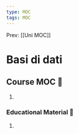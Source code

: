 ```yaml
---
type: MOC 
tags: MOC 
---
```


Prev: [[Uni MOC]]

# Basi di dati

## Course MOC  📒
1. 



### Educational Material 🧱
1. 

